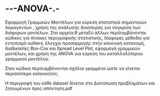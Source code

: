 # -_-_-ANOVA-.-
Εφαρμογή Γραμμικών Μοντέλων για εύρεση στατιστικά σημαντικών παραγόντων , χρήση της ανάλυσης διασποράς για σύγκριση των διάφορων μοντέλων. Στα αρχεία.R μεταξύ άλλων περιλαμβάνονται κώδικες για πίνακες περιγραφικής στατιστικής, δίαφορες μέθοδοι για εντοπισμό outliers, έλεγχοι προσαρμογής στην κανονική κατανομή, διαδικασίες Box-Cox και Spread Level Plot, εφαρμογή γραμμικών μοντέλων, και χρήση της ANOVA για εύρεση του καταλλολότερου γραμμικού μοντέλου.

Στον κώδικα περιλαμβάνονται σχόλια γραμμένα ώστε να γίνεται περισσότερο κατανοητός.

H περιγραφή του κάθε dataset δίνεται στο Διατύπωση προβλημάτων και ζητουμένων προς απάντηση.pdf
